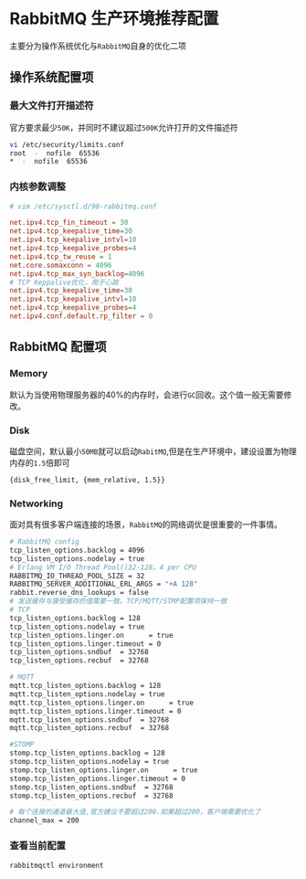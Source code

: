 # RabbitMQ 生产环境推荐配置

主要分为操作系统优化与`RabbitMQ`自身的优化二项

## 操作系统配置项

### 最大文件打开描述符

官方要求最少`50K`，并同时不建议超过`500K`允许打开的文件描述符

```bash
vi /etc/security/limits.conf
root  -  nofile  65536
*  -  nofile  65536
```

### 内核参数调整

```conf
# vim /etc/sysctl.d/90-rabbitmq.conf

net.ipv4.tcp_fin_timeout = 30
net.ipv4.tcp_keepalive_time=30
net.ipv4.tcp_keepalive_intvl=10
net.ipv4.tcp_keepalive_probes=4
net.ipv4.tcp_tw_reuse = 1
net.core.somaxconn = 4096
net.ipv4.tcp_max_syn_backlog=4096
# TCP Keppalive优化，用于心跳
net.ipv4.tcp_keepalive_time=30
net.ipv4.tcp_keepalive_intvl=10
net.ipv4.tcp_keepalive_probes=4
net.ipv4.conf.default.rp_filter = 0
```

## RabbitMQ 配置项

### Memory

默认为当使用物理服务器的40%的内存时，会进行`GC`回收。这个值一般无需要修改。

### Disk

磁盘空间，默认最小`50MB`就可以启动`RabitMQ`,但是在生产环境中，建设设置为物理内存的`1.5`倍即可

```bash
{disk_free_limit, {mem_relative, 1.5}}
```

### Networking

面对具有很多客户端连接的场景，`RabbitMQ`的网络调优是很重要的一件事情。

```bash
# RabbitMQ config
tcp_listen_options.backlog = 4096
tcp_listen_options.nodelay = true
# Erlang VM I/O Thread Pool()32-128。4 per CPU
RABBITMQ_IO_THREAD_POOL_SIZE = 32
RABBITMQ_SERVER_ADDITIONAL_ERL_ARGS = "+A 128"
rabbit.reverse_dns_lookups = false
# 发送缓存与接受缓存的值需要一致。TCP/MQTT/STMP配置项保持一致
# TCP
tcp_listen_options.backlog = 128
tcp_listen_options.nodelay = true
tcp_listen_options.linger.on      = true
tcp_listen_options.linger.timeout = 0
tcp_listen_options.sndbuf  = 32768
tcp_listen_options.recbuf  = 32768

# MQTT
mqtt.tcp_listen_options.backlog = 128
mqtt.tcp_listen_options.nodelay = true
mqtt.tcp_listen_options.linger.on      = true
mqtt.tcp_listen_options.linger.timeout = 0
mqtt.tcp_listen_options.sndbuf  = 32768
mqtt.tcp_listen_options.recbuf  = 32768

#STOMP
stomp.tcp_listen_options.backlog = 128
stomp.tcp_listen_options.nodelay = true
stomp.tcp_listen_options.linger.on      = true
stomp.tcp_listen_options.linger.timeout = 0
stomp.tcp_listen_options.sndbuf  = 32768
stomp.tcp_listen_options.recbuf  = 32768

# 每个连接的通道最大值,官方建议不要超过200.如果超过200，客户端需要优化了
channel_max = 200
```

### 查看当前配置

```bash
rabbitmqctl environment
```
